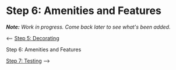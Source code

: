 # Step 6: Amenities and Features

_**Note:** Work in progress. Come back later to see what's been added._

<-- [Step 5: Decorating](../css/)  

Step 6: Amenities and Features  

[Step 7: Testing](../testing/) -->  
